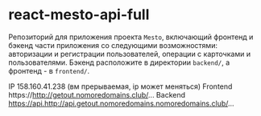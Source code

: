 # react-mesto-api-full
Репозиторий для приложения проекта `Mesto`, включающий фронтенд и бэкенд части приложения со следующими возможностями: авторизации и регистрации пользователей, операции с карточками и пользователями. Бэкенд расположите в директории `backend/`, а фронтенд - в `frontend/`. 
  
IP 158.160.41.238 (вм прерываемая, ip может меняться)
Frontend https://http://getout.nomoredomains.club/...
Backend https://api.http://api.getout.nomoredomains.nomoredomains.club/...